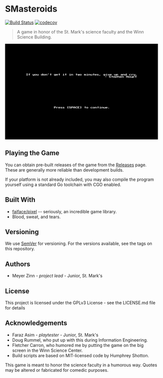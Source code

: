 # SMasteroids

[![Build Status](https://travis-ci.org/20zinnm/smasteroids.svg?branch=master)](https://travis-ci.org/20zinnm/smasteroids) [![codecov](https://codecov.io/gh/20zinnm/smasteroids/branch/master/graph/badge.svg)](https://codecov.io/gh/20zinnm/smasteroids)

> A game in honor of the St. Mark's science faculty and the Winn Science Building.

![Banner](docs/images/banner.png)

## Playing the Game

You can obtain pre-built releases of the game from the [Releases](https://github.com/20zinnm/smasteroids/releases) page. These are generally more reliable than development builds.

If your platform is not already included, you may also compile the program yourself using a standard Go toolchain with CGO enabled.

## Built With

* [faiface/pixel](https://github.com/faiface/pixel) -- seriously, an incredible game library.
* Blood, sweat, and tears.

## Versioning

We use [SemVer](http://semver.org/) for versioning. For the versions available, see the tags on this repository.

## Authors

* Meyer Zinn - _project lead_ - Junior, St. Mark's

## License

This project is licensed under the GPLv3 License - see the LICENSE.md file for details

## Acknowledgements

* Faraz Asim - _playtester_ - Junior, St. Mark's
* Doug Rummel, who put up with this during Information Engineering.
* Fletcher Carron, who humored me by putting the game on the big screen in the Winn Science Center.
* Build scripts are based on MIT-licensed code by Humphrey Shotton.

This game is meant to honor the science faculty in a humorous way. Quotes may be altered or fabricated for comedic purposes.

